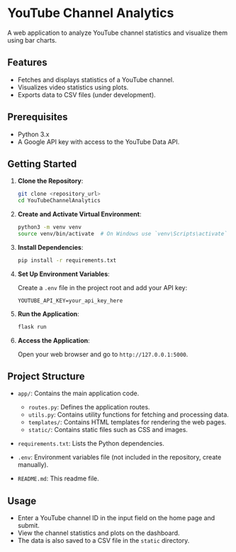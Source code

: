 # YouTube Channel Analytics

A web application to analyze YouTube channel statistics and visualize them using bar charts.

## Features

- Fetches and displays statistics of a YouTube channel.
- Visualizes video statistics using plots.
- Exports data to CSV files (under development).

## Prerequisites

- Python 3.x
- A Google API key with access to the YouTube Data API.

## Getting Started

1. **Clone the Repository**:

    ```bash
    git clone <repository_url>
    cd YouTubeChannelAnalytics
    ```

2. **Create and Activate Virtual Environment**:

    ```bash
    python3 -m venv venv
    source venv/bin/activate  # On Windows use `venv\Scripts\activate`
    ```

3. **Install Dependencies**:

    ```bash
    pip install -r requirements.txt
    ```

4. **Set Up Environment Variables**:

    Create a `.env` file in the project root and add your API key:

    ```plaintext
    YOUTUBE_API_KEY=your_api_key_here
    ```

5. **Run the Application**:

    ```bash
    flask run
    ```

6. **Access the Application**:

    Open your web browser and go to `http://127.0.0.1:5000`.

## Project Structure

- `app/`: Contains the main application code.
  - `routes.py`: Defines the application routes.
  - `utils.py`: Contains utility functions for fetching and processing data.
  - `templates/`: Contains HTML templates for rendering the web pages.
  - `static/`: Contains static files such as CSS and images.
  
- `requirements.txt`: Lists the Python dependencies.
- `.env`: Environment variables file (not included in the repository, create manually).
- `README.md`: This readme file.

## Usage

- Enter a YouTube channel ID in the input field on the home page and submit.
- View the channel statistics and plots on the dashboard.
- The data is also saved to a CSV file in the `static` directory.
